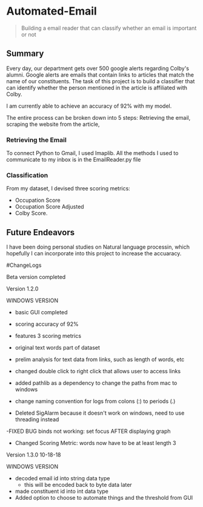 # Automated-Email
> Building a email reader that can classify whether an email is important or not

## Summary

Every day, our department gets over 500 google alerts regarding Colby's alumni. Google alerts are emails that contain links to articles that match the name of our constituents. The task of this project is to build a classifier that can identify whether the person mentioned in the article is affiliated with Colby.

I am currently able to achieve an accuracy of 92% with my model.

The entire process can be broken down into 5 steps: Retrieving the email, scraping the website from the article, 

### Retrieving the Email

To connect Python to Gmail, I used Imaplib. All the methods I used to communicate to my inbox is in the EmailReader.py file

### 

### Classification

From my dataset, I devised three scoring metrics: 
- Occupation Score
- Occupation Score Adjusted
- Colby Score. 




## Future Endeavors

I have been doing personal studies on Natural language processin, which hopefully I can incorporate into this project to increase the accuaracy.

#ChangeLogs

Beta version completed

Version 1.2.0

WINDOWS VERSION

- basic GUI completed
- scoring accuracy of 92%
- features 3 scoring metrics
- original text words part of dataset
- prelim analysis for text data from links, such as length of words, etc

- changed double click to right click that allows user to access links
- added pathlib as a dependency to change the paths from mac to windows
- change naming convention for logs from colons (:) to periods (.)
- Deleted SigAlarm because it doesn't work on windows, need to use threading instead

-FIXED BUG binds not working: set focus AFTER displaying graph

- Changed Scoring Metric: words now have to be at least length 3


Version 1.3.0
10-18-18

WINDOWS VERSION

- decoded email id into string data type
    - this will be encoded back to byte data later
- made constituent id into int data type
- Added option to choose to automate things and the threshold from GUI
